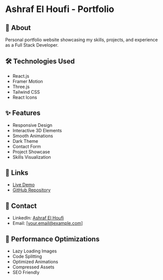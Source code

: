 # Ashraf El Houfi - Portfolio

## 🚀 About

Personal portfolio website showcasing my skills, projects, and experience as a Full Stack Developer.

## 🛠 Technologies Used

- React.js
- Framer Motion
- Three.js
- Tailwind CSS
- React Icons

## ✨ Features

- Responsive Design
- Interactive 3D Elements
- Smooth Animations
- Dark Theme
- Contact Form
- Project Showcase
- Skills Visualization

## 🔗 Links

- [Live Demo](https://el-houfi-achraf.github.io/mypf/)
- [GitHub Repository](https://github.com/el-houfi-achraf/mypf)

## 📝 Contact

- LinkedIn: [Ashraf El Houfi](https://www.linkedin.com/in/achraf-el-houfi-136b4230b/)
- Email: [your.email@example.com]

## 🚀 Performance Optimizations

- Lazy Loading Images
- Code Splitting
- Optimized Animations
- Compressed Assets
- SEO Friendly
